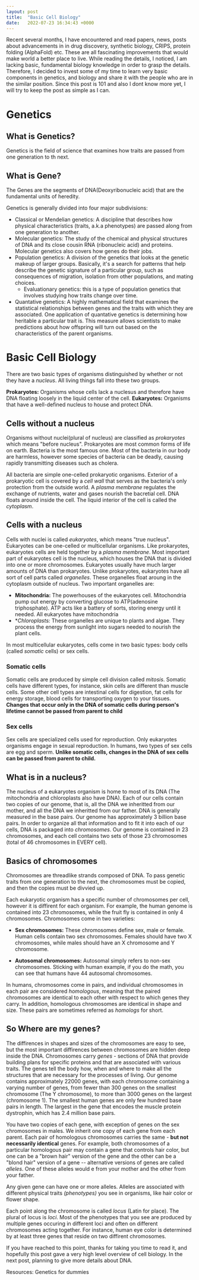 ```yaml
---
layout: post
title:  "Basic Cell Biology"
date:   2022-07-23 16:34:43 +0000
---
```


Recent several months, I have encountered and read papers, news, posts about advancements in in drug discovery, synthetic biology, CRIPS, protein folding (AlphaFold) etc. These are all fascinating improvements that would make world a better place to live. While reading the details, I noticed, I am lacking basic, fundamental biology knowledge in order to grasp the details. Therefore, I decided to invest some of my time to learn very basic components in genetics, and biology and share it with the people who are in the similar position. 
Since this post is 101 and also I dont know more yet, I will try to keep the post as simple as I can.

# Genetics

## What is Genetics?
Genetics is the field of science that examines how traits are passed from one generation to th next. 

## What is Gene?
The Genes are the segments of DNA(Deoxyribonucleic acid) that are the fundamental units of heredity.

Genetics is generally divided into four major subdivisions:
  - Classical or Mendelian genetics: A discipline that describes how physical characteristics (traits, a.k.a phenotypes) are passed along from one generation to another.
  - Molecular genetics: The study of the chemical and physical structures of DNA and its close cousin RNA (ribonucleic acid) and proteins. Molecular genetics also covers how genes do their jobs.  
  - Population genetics: A division of the genetics that looks at the genetic makeup of larger groups. Basically, it's a search for patterns that help describe the genetic signature of a particular group, such as consequences of migration, isolation from other populations, and mating choices. 
	- Evaluationary genetics: this is a type of population genetics that involves studying how traits change over time. 
  - Quantative genetics: A highly mathematical field that examines the statistical relationships between genes and the traits with which they are associated. One application of quantative genetics is determining how heritable a particular trait is. This measure allows scientists to make predictions about how offspring will turn out based on the characteristics of the parent organisms. 

# Basic Cell Biology

There are two basic types of organisms distinguished by whether or not they have a *nucleus*. All living things fall into these two groups. 

**Prokaryotes:** Organisms whose cells lack a nuclesus and therefore have DNA floating loosely in the liquid center of the cell. 
**Eukaryotes:** Organisms that have a well-defined nucleus to house and protect DNA.

## Cells without a nucleus
Organisms without nuclei(plural of nucleus) are classified as *prokaryotes* which means "before nucleus". Prokaryotes are most common forms of life on earth. Bacteria is the most famous one. Most of the bacteria in our body are harmless, however some species of bacteria can be deadly, causing rapidly transmitting diseases such as cholera. 

All bacteria are simple one-celled prokaryotic organisms. 
Exterior of a prokaryotic cell is covered by a *cell wall* that serves as the bacteria's only protection from the outside world. A *plasma membrane* regulates the exchange of nutrients, water and gases nourish the bacretial cell. DNA floats around inside the cell. The liquid interior of the cell is called the *cytoplasm*.  

## Cells with a nucleus
Cells with nuclei is called *eukaryotes*, which means "true nucleus". Eukaryotes can be one-celled or multicellular organisms. Like prokaryotes, eukaryotes cells are held together by a *plasma membrane*. Most important part of eukaryotes cell is the nucleus, which houses the DNA that is divided into one or more chromosomes. Eukaryotes usually have much larger amounts of DNA than prokaryotes. Unlike prokaryotes, eukaryotes have all sort of cell parts called *organelles*. These organelles float aroung in the cytoplasm outside of nucleus. Two important organelles are:

  - **Mitochondria:** The powerhouses of the eukaryotes cell. Mitochondria pump out energy by converting glucose to ATP(adenosine triphosphate). ATP acts like a battery of sorts, storing energy until it needed. All eukaryotes have mitochondria
  - **Chloroplasts:* These organelles are unique to plants and algae. They process the energy from sunlight into sugars needed to nourish the plant cells.


In most multicellular eukaryotes, cells come in two basic types: body cells (called *somatic* cells) or sex cells. 

### Somatic cells
Somatic cells are produced by simple cell division called *mitosis*. Somatic cells have different types, for instance, skin cells are different than muscle cells. Some other cell types are intestinal cells for digestion, fat cells for energy storage, blood cells for transporting oxygen to your tissues. **Changes that occur only in the DNA of somatic cells during person's lifetime cannot be passed from parent to child**

### Sex cells
Sex cells are specialized cells used for reproduction. Only eukaryotes organisms engage in sexual reproduction. In humans, two types of sex cells are egg and sperm. **Unlike somatic cells, changes in the DNA of sex cells can be passed from parent to child.**

## What is in a nucleus?

The nucleus of a eukaryotes organism is home to most of its DNA (The mitochondria and chloroplasts also have DNA). Each of our cells contain two copies of our genome, that is, all the DNA we inheritted from our mother, and all the DNA we inheritted from our father. DNA is generally measured in the base pairs. Our genome has approximately 3 billion base pairs. In order to organize all that information and to fit it into each of our cells, DNA is packaged into *chromosomes*. Our genome is contained in 23 chromosomes, and each cell contains two sets of those 23 chromosomes (total of 46 chromosomes in EVERY cell).

## Basics of chromosomes

Chromosomes are threadlike strands composed of DNA. To pass genetic traits from one generation to the next, the chromosomes must be copied, and then the copies must be divvied up. 

Each eukaryotic organism has a specific number of chromosomes per cell, however it is diffirent for each organism. For example, the human genome is contained into 23 chromosomes, while the fruit fly is contained in only 4 chromosomes. Chromosomes come in two varieties:

 - **Sex chromosomes:** These chromosomes define sex, male or female. Human cells contain two sex chromosomes. Females should have two X chromosomes, while males should have an X chromosome and Y chromosome. 

 - **Autosomal chromosomes:** Autosomal  simply refers to non-sex chromosomes. Sticking with human example, if you do the math, you can see that humans have 44 autosomal chromosomes.

In humans, chromosomes come in pairs, and individual chromosomes in each pair are considered *homologous*, meaning that the paired chromosomes are identical to each other with respect to which genes they carry. In addition, homologous chromosomes are identical in shape and size. These pairs are sometimes referred as *homologs* for short. 


## So Where are my genes?
The diffirences in shapes and sizes of the chromosomes are easy to see, but the most important diffirences between chromosomes are hidden deep inside the DNA. Chromosomes carry *genes* - sections of DNA that provide building plans for specific proteins and that are associated with various traits. The genes tell the body how, when and where to make all the structures that are necessary for the processes of living. Our genome contains approximately 22000 genes, with each chromosome containing a varying number of genes, from fewer than 300 genes on the smallest chromosome (The Y chromosome), to more than 3000 genes on the largest (chromosome 1). The smallest human genes are only few hundred base pairs in length. The largest in the gene that encodes the muscle protein dystrophin, which has 2.4 million base pairs. 

You have two copies of each gene, with exception of genes on the sex chromosomes in males. We inherit one copy of each gene from each parent. Each pair of homologous chromosomes carries the same - **but not necessarily identical** genes. For example, both chromosomes of a particular homologous pair may contain a gene that controls hair color, but one can be a "brown hair" version of the gene and the other can be a "blond hair" version of a gene -- alternative versions of genes are called *alleles*. One of these alleles would e from your mother and the other from your father. 

Any given gene can have one or more alleles. Alleles are associated with different physical traits *(phenotypes)* you see in organisms, like hair color or flower shape. 

Each point along the chromosome is called *locus* (Latin for place). The plural of locus is *loci*. Most of the phenotypes that you see are produced by multiple genes occuring in different loci and often on different chromosomes acting together. For instance, human eye color is determined by at least three genes that reside on two diffirent chromosomes.

If you have reached to this point, thanks for taking you time to read it, and hopefully this post gave a very high level overview of cell biology. In the next post, planning to give more details about DNA. 


Resources:
Genetics for dummies
